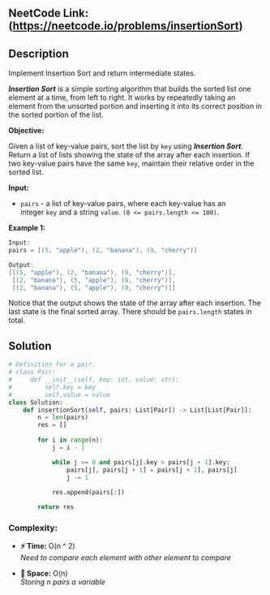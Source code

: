## **NeetCode Link:** (https://neetcode.io/problems/insertionSort) 

## **Description**

Implement Insertion Sort and return intermediate states.

_**Insertion Sort**_ is a simple sorting algorithm that builds the sorted list one element at a time, from left to right. It works by repeatedly taking an element from the unsorted portion and inserting it into its correct position in the sorted portion of the list.

**Objective:**

Given a list of key-value pairs, sort the list by `key` using _**Insertion Sort**_. Return a list of lists showing the state of the array after each insertion. If two key-value pairs have the same `key`, maintain their relative order in the sorted list.

**Input:**

- `pairs` - a list of key-value pairs, where each key-value has an integer `key` and a string `value`. `(0 <= pairs.length <= 100)`.

**Example 1:**

```java
Input:
pairs = [(5, "apple"), (2, "banana"), (9, "cherry")]

Output:
[[(5, "apple"), (2, "banana"), (9, "cherry")], 
 [(2, "banana"), (5, "apple"), (9, "cherry")], 
 [(2, "banana"), (5, "apple"), (9, "cherry")]]
```

Notice that the output shows the state of the array after each insertion. The last state is the final sorted array. There should be `pairs.length` states in total.

## **Solution**

```python
# Definition for a pair.
# class Pair:
#     def __init__(self, key: int, value: str):
#         self.key = key
#         self.value = value
class Solution:
    def insertionSort(self, pairs: List[Pair]) -> List[List[Pair]]:
        n = len(pairs)
        res = []
        
        for i in range(n):
            j = i - 1

            while j >= 0 and pairs[j].key > pairs[j + 1].key:
                pairs[j], pairs[j + 1] = pairs[j + 1], pairs[j]
                j -= 1
            
            res.append(pairs[:])

        return res
```

### **Complexity:**
- **⚡ Time:** O(n ^ 2)  
*Need to compare each element with other element to compare*  

- **💾 Space:** O(n)  
*Storing n pairs a variable*
